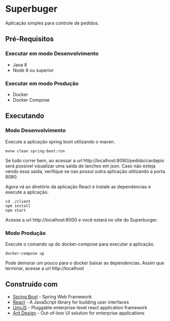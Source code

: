 # Superbuger

Aplicação simples para controle de pedidos.

## Pré-Requisitos

### Executar em modo Desenvolvimento
- Java 8
- Node 8 ou superior

### Executar em modo Produção
- Docker
- Docker Compose

## Executando

### Modo Desenvolvimento
Execute a aplicação spring boot utilizando o maven.
```
mvnw clean spring-boot:run
```
Se tudo correr bem, ao acessar a url http://localhost:8080/pedido/cardapio
será possível visualizar uma saida de lanches em json.
Caso não esteja vendo essa saida, verifique se nao possui outra aplicação utilizando a porta 8080.

Agora vá ao diretório da aplicação React e instale as dependencias e execute a aplicação.
```
cd ./client
npm install
npm start
```
Acesse a url http://localhost:8000 e você estará no site do Superburger.

### Modo Produção
Execute o comando up do docker-compose para executar a aplicação.
```
docker-compose up
```
Pode demorar um pouco para o docker baixar as dependencias.
Assim que terminar, acesse a url  http://localhost

## Construído com

* [Spring Boot](https://spring.io/projects/spring-boot) - Spring Web Framework
* [React](https://reactjs.org/) - A JavaScript library for building user interfaces
* [UmiJS](https://umijs.org/) - Pluggable enterprise-level react application framework
* [Ant Design](https://ant.design/) - Out-of-box UI solution for enterprise applications